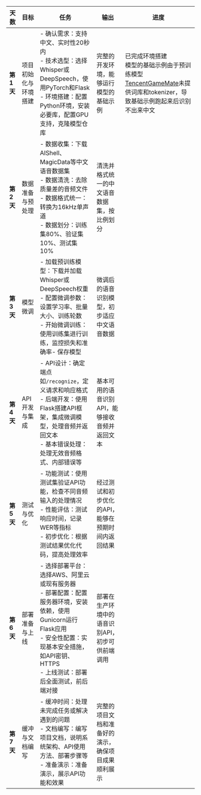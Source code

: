 

| **天数**  | **目标**             | **任务**                                                     | **输出**                                           | 进度                                                         |
| --------- | -------------------- | ------------------------------------------------------------ | -------------------------------------------------- | ------------------------------------------------------------ |
| **第1天** | 项目初始化与环境搭建 | - 确认需求：支持中文、实时性20秒内<br />- 技术选型：选择Whisper或DeepSpeech，使用PyTorch和Flask<br />- 环境搭建：配置Python环境，安装必要库，配置GPU支持，克隆模型仓库 | 完整的开发环境，能够运行模型的基础示例             | 已完成环境搭建<br />模型的基础示例由于预训练模型[TencentGameMate](https://huggingface.co/TencentGameMate)未提供词库和tokenizer，导致基础示例跑起来后识别不出来中文 |
| **第2天** | 数据准备与预处理     | - 数据收集：下载AIShell、MagicData等中文语音数据集<br />- 数据清洗：去除质量差的音频文件<br />- 数据格式统一：转换为16kHz单声道<br />- 数据划分：训练集80%、验证集10%、测试集10% | 清洗并格式统一的中文语音数据集，按比例划分         |                                                              |
| **第3天** | 模型微调             | - 加载预训练模型：下载并加载Whisper或DeepSpeech权重<br />- 配置微调参数：设置学习率、批量大小、训练轮数<br />- 开始微调训练：使用训练集进行训练，监控损失和准确率- 保存模型 | 微调后的语音识别模型，初步适应中文语音数据         |                                                              |
| **第4天** | API开发与集成        | - API设计：确定端点如`/recognize`，定义请求和响应格式<br />- 后端开发：使用Flask搭建API框架，集成微调模型，处理音频并返回文本<br />- 基本错误处理：处理无效音频格式、内部错误等 | 基本可用的语音识别API，能够接收音频并返回文本      |                                                              |
| **第5天** | 测试与优化           | - 功能测试：使用测试集验证API功能，检查不同音频输入的处理情况<br />- 性能评估：测试响应时间，记录WER等指标<br />- 初步优化：根据测试结果优化代码，提高处理效率 | 经过测试和初步优化的API，能够在预期时间内返回结果  |                                                              |
| **第6天** | 部署准备与上线       | - 选择部署平台：选择AWS、阿里云或现有服务器<br />- 部署配置：配置服务器环境，安装依赖，使用Gunicorn运行Flask应用<br />- 安全性配置：实现基本安全措施，如API密钥、HTTPS<br />- 上线测试：部署后全面测试，前后端对接 | 部署在生产环境中的语音识别API，初步可供前端调用    |                                                              |
| **第7天** | 缓冲与文档编写       | - 缓冲时间：处理未完成任务或解决遇到的问题<br />- 文档编写：编写项目文档，说明系统架构、API使用方法、部署步骤等<br />- 准备演示：准备演示，展示API功能和效果 | 完整的项目文档和准备好的演示，确保项目成果顺利展示 |                                                              |



